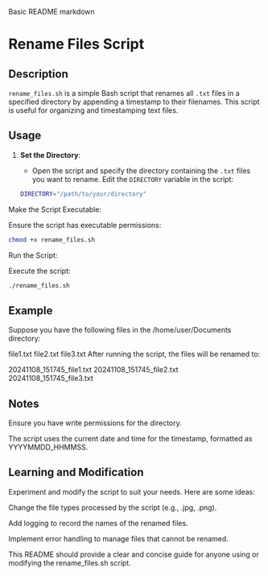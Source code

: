 Basic README
markdown
# Rename Files Script

## Description

`rename_files.sh` is a simple Bash script that renames all `.txt` files in a specified directory by appending a timestamp to their filenames. This script is useful for organizing and timestamping text files.

## Usage

1. **Set the Directory**:
   - Open the script and specify the directory containing the `.txt` files you want to rename. Edit the `DIRECTORY` variable in the script:

   ```bash
   DIRECTORY="/path/to/your/directory"
   ```
Make the Script Executable:

Ensure the script has executable permissions:

```bash
chmod +x rename_files.sh
```
Run the Script:

Execute the script:

```bash
./rename_files.sh
```
## Example
Suppose you have the following files in the /home/user/Documents directory:

file1.txt
file2.txt
file3.txt
After running the script, the files will be renamed to:

20241108_151745_file1.txt
20241108_151745_file2.txt
20241108_151745_file3.txt

## Notes
Ensure you have write permissions for the directory.

The script uses the current date and time for the timestamp, formatted as YYYYMMDD_HHMMSS.

## Learning and Modification
Experiment and modify the script to suit your needs. Here are some ideas:

Change the file types processed by the script (e.g., .jpg, .png).

Add logging to record the names of the renamed files.

Implement error handling to manage files that cannot be renamed.

This README should provide a clear and concise guide for anyone using or modifying the rename_files.sh script.
